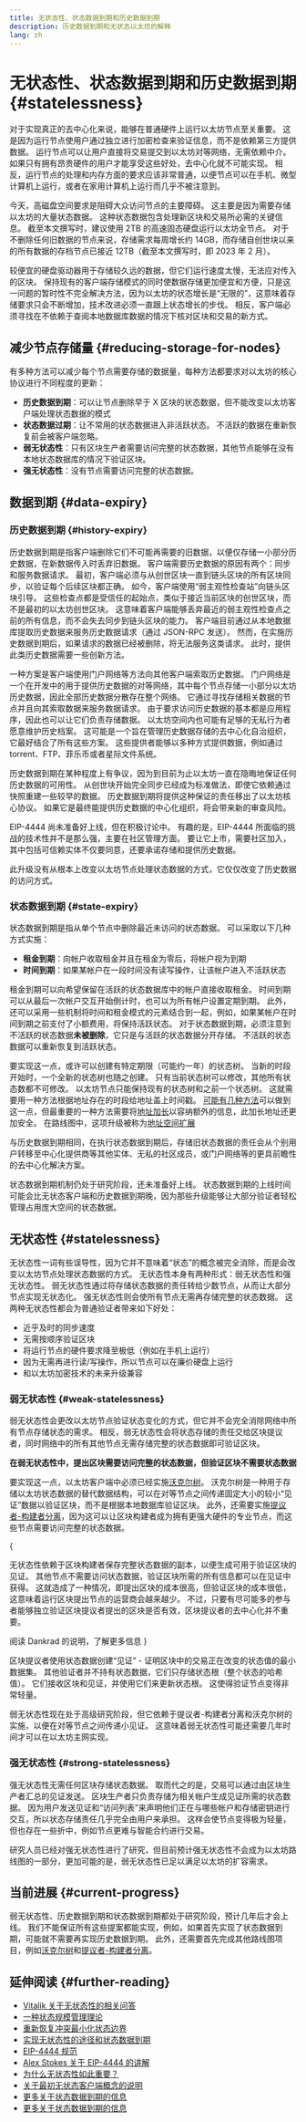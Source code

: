 ```yaml
---
title: 无状态性、状态数据到期和历史数据到期
description: 历史数据到期和无状态以太坊的解释
lang: zh
---
```


# 无状态性、状态数据到期和历史数据到期 {#statelessness}

对于实现真正的去中心化来说，能够在普通硬件上运行以太坊节点至关重要。 这是因为运行节点使用户通过独立进行加密检查来验证信息，而不是依赖第三方提供数据。 运行节点可以让用户直接将交易提交到以太坊对等网络，无需依赖中介。 如果只有拥有昂贵硬件的用户才能享受这些好处，去中心化就不可能实现。 相反，运行节点的处理和内存方面的要求应该非常普通，以便节点可以在手机、微型计算机上运行，或者在家用计算机上运行而几乎不被注意到。

今天，高磁盘空间要求是阻碍大众访问节点的主要障碍。 这主要是因为需要存储以太坊的大量状态数据。 这种状态数据包含处理新区块和交易所必需的关键信息。 截至本文撰写时，建议使用 2TB 的高速固态硬盘运行以太坊全节点。 对于不删除任何旧数据的节点来说，存储需求每周增长约 14GB，而存储自创世块以来的所有数据的存档节点已接近 12TB（截至本文撰写时，即 2023 年 2 月）。

较便宜的硬盘驱动器用于存储较久远的数据，但它们运行速度太慢，无法应对传入的区块。 保持现有的客户端存储模式的同时使数据存储更加便宜和方便，只是这一问题的暂时性不完全解决方法，因为以太坊的状态增长是“无限的”，这意味着存储要求只会不断增加，技术改进必须一直跟上状态增长的步伐。 相反，客户端必须寻找在不依赖于查阅本地数据库数据的情况下核对区块和交易的新方式。

## 减少节点存储量 {#reducing-storage-for-nodes}

有多种方法可以减少每个节点需要存储的数据量，每种方法都要求对以太坊的核心协议进行不同程度的更新：

- **历史数据到期**：可以让节点删除早于 X 区块的状态数据，但不能改变以太坊客户端处理状态数据的模式
- **状态数据过期**：让不常用的状态数据进入非活跃状态。 不活跃的数据在重新恢复前会被客户端忽略。
- **弱无状态性**：只有区块生产者需要访问完整的状态数据，其他节点能够在没有本地状态数据库的情况下验证区块。
- **强无状态性**：没有节点需要访问完整的状态数据。

## 数据到期 {#data-expiry}

### 历史数据到期 {#history-expiry}

历史数据到期是指客户端删除它们不可能再需要的旧数据，以便仅存储一小部分历史数据，在新数据传入时丢弃旧数据。 客户端需要历史数据的原因有两个：同步和服务数据请求。 最初，客户端必须与从创世区块一直到链头区块的所有区块同步，以验证每个后续区块都正确。 如今，客户端使用“弱主观性检查站”向链头区块引导。 这些检查点都是受信任的起始点，类似于接近当前区块的创世区块，而不是最初的以太坊创世区块。 这意味着客户端能够丢弃最近的弱主观性检查点之前的所有信息，而不会失去同步到链头区块的能力。 客户端目前通过从本地数据库提取历史数据来服务历史数据请求（通过 JSON-RPC 发送）。 然而，在实施历史数据到期后，如果请求的数据已经被删除，将无法服务这类请求。 此时，提供此类历史数据需要一些创新方法。

一种方案是客户端使用门户网络等方法向其他客户端索取历史数据。 门户网络是一个在开发中的用于提供历史数据的对等网络，其中每个节点存储一小部分以太坊历史数据，因此全部历史数据分散存在整个网络。 它通过寻找存储相关数据的节点并且向其索取数据来服务数据请求。 由于要求访问历史数据的基本都是应用程序，因此也可以让它们负责存储数据。 以太坊空间内也可能有足够的无私行为者愿意维护历史档案。 这可能是一个旨在管理历史数据存储的去中心化自治组织，它最好结合了所有这些方案。 这些提供者能够以多种方式提供数据，例如通过 torrent、FTP、菲乐币或者星际文件系统。

历史数据到期在某种程度上有争议，因为到目前为止以太坊一直在隐晦地保证任何历史数据的可用性。 从创世块开始完全同步已经成为标准做法，即使它依赖通过快照重建一些较早的数据。 历史数据到期将提供这种保证的责任移出了以太坊核心协议。 如果它是最终能提供历史数据的中心化组织，将会带来新的审查风险。

EIP-4444 尚未准备好上线，但在积极讨论中。 有趣的是，EIP-4444 所面临的挑战的技术性并不是那么强，主要在社区管理方面。 要让它上市，需要社区加入，其中包括可信赖实体不仅要同意，还要承诺存储和提供历史数据。

此升级没有从根本上改变以太坊节点处理状态数据的方式，它仅仅改变了历史数据的访问方式。

### 状态数据到期 {#state-expiry}

状态数据到期是指从单个节点中删除最近未访问的状态数据。 可以采取以下几种方式实施：

- **租金到期**：向帐户收取租金并且在租金为零后，将帐户视为到期
- **时间到期**：如果某帐户在一段时间没有读写操作，让该帐户进入不活跃状态

租金到期可以向希望保留在活跃的状态数据库中的帐户直接收取租金。 时间到期可以从最后一次帐户交互开始倒计时，也可以为所有帐户设置定期到期。 此外，还可以采用一些机制将时间和租金模式的元素结合到一起，例如，如果某帐户在时间到期之前支付了小额费用，将保持活跃状态。 对于状态数据到期，必须注意到不活跃的状态数据**未被删除**，它只是与活跃的状态数据分开存储。 不活跃的状态数据可以重新恢复到活跃状态。

要实现这一点，或许可以创建有特定期限（可能约一年）的状态树。 当新的时段开始时，一个全新的状态树也随之创建。 只有当前状态树可以修改，其他所有状态数都不可修改。 以太坊节点只能保持现有的状态树和之前一个状态树。 这就需要用一种方法根据地址存在的时段给地址盖上时间戳。 [可能有几种方法](https://ethereum-magicians.org/t/types-of-resurrection-metadata-in-state-expiry/6607)可以做到这一点，但最重要的一种方法需要将[地址加长](https://ethereum-magicians.org/t/increasing-address-size-from-20-to-32-bytes/5485)以容纳额外的信息，此加长地址还更加安全。 在路线图中，这项升级被称为[地址空间扩展](https://ethereum-magicians.org/t/increasing-address-size-from-20-to-32-bytes/5485)

与历史数据到期相同，在执行状态数据到期后，存储旧状态数据的责任会从个别用户转移至中心化提供商等其他实体、无私的社区成员，或门户网络等的更具前瞻性的去中心化解决方案。

状态数据到期机制仍处于研究阶段，还未准备好上线。 状态数据到期的上线时间可能会比无状态客户端和历史数据到期晚，因为那些升级能够让大部分验证者轻松管理占用庞大空间的状态数据。

## 无状态性 {#statelessness}

无状态性一词有些误导性，因为它并不意味着“状态”的概念被完全消除，而是会改变以太坊节点处理状态数据的方式。 无状态性本身有两种形式：弱无状态性和强无状态性。 弱无状态性通过将存储状态数据的责任转给少数节点，从而让大部分节点实现无状态化。 强无状态性则会使所有节点无需再存储完整的状态数据。 这两种无状态性都会为普通验证者带来如下好处：

- 近乎及时的同步速度
- 无需按顺序验证区块
- 将运行节点的硬件要求降至极低（例如在手机上运行）
- 因为无需再进行读/写操作，所以节点可以在廉价硬盘上运行
- 和以太坊加密技术的未来升级兼容

### 弱无状态性 {#weak-statelessness}

弱无状态性会更改以太坊节点验证状态变化的方式，但它并不会完全消除网络中所有节点存储状态的需求。 相反，弱无状态性会将状态存储的责任交给区块提议者，同时网络中的所有其他节点无需存储完整的状态数据即可验证区块。

**在弱无状态性中，提出区块需要访问完整的状态数据，但验证区块不需要状态数据**

要实现这一点，以太坊客户端中必须已经实施[沃克尔树](/roadmap/verkle-trees/)。 沃克尔树是一种用于存储以太坊状态数据的替代数据结构，可以在对等节点之间传递固定大小的较小“见证”数据以验证区块，而不是根据本地数据库验证区块。 此外，还需要实施[提议者-构建者分离](/roadmap/pbs/)，因为这可以让区块构建者成为拥有更强大硬件的专业节点，而这些节点需要访问完整的状态数据。

{
<ExpandableCard title="为什么可以依靠少数区块提议者？" eventCategory="/roadmap/statelessness" eventName="clicked why is it OK to rely on fewer block proposers?">

无状态性依赖于区块构建者保存完整状态数据的副本，以便生成可用于验证区块的见证。 其他节点不需要访问状态数据，验证区块所需的所有信息都可以在见证中获得。 这就造成了一种情况，即提出区块的成本很高，但验证区块的成本很低，这意味着运行区块提出节点的运营商会越来越少。 不过，只要有尽可能多的参与者能够独立验证区块提议者提出的区块是否有效，区块提议者的去中心化并不重要。

<ButtonLink variant="outline-color" to="https://notes.ethereum.org/WUUUXBKWQXORxpFMlLWy-w#So-why-is-it-ok-to-have-expensive-proposers">阅读 Dankrad 的说明，了解更多信息</ButtonLink>
</ExpandableCard>
}

区块提议者使用状态数据创建“见证” - 证明区块中的交易正在改变的状态值的最小数据集。 其他验证者并不持有状态数据，它们只存储状态根（整个状态的哈希值）。 它们接收区块和见证，并使用它们来更新状态根。 这使得验证节点变得非常轻量。

弱无状态性现在处于高级研究阶段，但它依赖于提议者-构建者分离和沃克尔树的实施，以便在对等节点之间传递小见证。 这意味着弱无状态性可能还需要几年时间才可以在以太坊主网实现。

### 强无状态性 {#strong-statelessness}

强无状态性无需任何区块存储状态数据。 取而代之的是，交易可以通过由区块生产者汇总的见证发送。 区块生产者只负责存储为相关帐户生成见证所需的状态数据。 因为用户发送见证和“访问列表”来声明他们正在与哪些帐户和存储密钥进行交互，所以状态存储责任几乎完全由用户来承担。 这样会使节点变得极为轻量，但也存在一些折中，例如节点更难与智能合约进行交易。

研究人员已经对强无状态性进行了研究，但目前预计强无状态性不会成为以太坊路线图的一部分，更加可能的是，弱无状态性已足以满足以太坊的扩容需求。

## 当前进展 {#current-progress}

弱无状态性、历史数据到期和状态数据到期都处于研究阶段，预计几年后才会上线。 我们不能保证所有这些提案都能实现，例如，如果首先实现了状态数据到期，可能就不需要再实现历史数据到期。 此外，还需要首先完成其他路线图项目，例如[沃克尔树](/roadmap/verkle-trees)和[提议者-构建者分离](/roadmap/pbs)。

## 延伸阅读 {#further-reading}

- [Vitalik 关于无状态性的相关问答](https://www.reddit.com/r/ethereum/comments/o9s15i/impromptu_technical_ama_on_statelessness_and/)
- [一种状态规模管理理论](https://hackmd.io/@vbuterin/state_size_management)
- [重新恢复冲突最小化状态边界](https://ethresear.ch/t/resurrection-conflict-minimized-state-bounding-take-2/8739)
- [实现无状态性的途径和状态数据到期](https://hackmd.io/@vbuterin/state_expiry_paths)
- [EIP-4444 规范](https://eips.ethereum.org/EIPS/eip-4444)
- [Alex Stokes 关于 EIP-4444 的讲解](https://youtu.be/SfDC_qUZaos)
- [为什么无状态性如此重要？](https://dankradfeist.de/ethereum/2021/02/14/why-stateless.html)
- [关于最初无状态客户端概念的说明](https://ethresear.ch/t/the-stateless-client-concept/172)
- [更多关于状态数据到期的信息](https://hackmd.io/@vbuterin/state_size_management#A-more-moderate-solution-state-expiry)
- [更多关于状态数据到期的信息](https://hackmd.io/@vbuterin/state_expiry_paths#Option-2-per-epoch-state-expiry)
